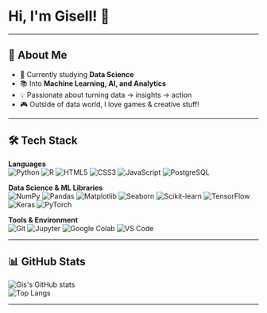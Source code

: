 # Hi, I'm Gisell! 👋  
---

## 🚀 About Me  
- 🔭 Currently studying **Data Science**  
- 📚 Into **Machine Learning, AI, and Analytics**  
- 💡 Passionate about turning data → insights → action  
- 🎮 Outside of data world, I love games & creative stuff!

---

## 🛠️ Tech Stack  

**Languages**  
![Python](https://img.shields.io/badge/Python-3776AB?style=flat&logo=python&logoColor=white)
![R](https://img.shields.io/badge/R-276DC3?style=flat&logo=r&logoColor=white)
![HTML5](https://img.shields.io/badge/HTML5-E34F26?style=flat&logo=html5&logoColor=white)
![CSS3](https://img.shields.io/badge/CSS3-1572B6?style=flat&logo=css3&logoColor=white)
![JavaScript](https://img.shields.io/badge/JavaScript-F7DF1E?style=flat&logo=javascript&logoColor=black)
![PostgreSQL](https://img.shields.io/badge/PostgreSQL-4169E1?style=flat&logo=postgresql&logoColor=white)

**Data Science & ML Libraries**  
![NumPy](https://img.shields.io/badge/NumPy-013243?style=flat&logo=numpy&logoColor=white)
![Pandas](https://img.shields.io/badge/Pandas-150458?style=flat&logo=pandas&logoColor=white)
![Matplotlib](https://img.shields.io/badge/Matplotlib-11557c?style=flat&logo=plotly&logoColor=white)
![Seaborn](https://img.shields.io/badge/Seaborn-4C8CBF?style=flat&logoColor=white)
![Scikit-learn](https://img.shields.io/badge/ScikitLearn-F7931E?style=flat&logo=scikit-learn&logoColor=white)
![TensorFlow](https://img.shields.io/badge/TensorFlow-FF6F00?style=flat&logo=tensorflow&logoColor=white)
![Keras](https://img.shields.io/badge/Keras-D00000?style=flat&logo=keras&logoColor=white)
![PyTorch](https://img.shields.io/badge/PyTorch-EE4C2C?style=flat&logo=pytorch&logoColor=white)

**Tools & Environment**  
![Git](https://img.shields.io/badge/Git-F05032?style=flat&logo=git&logoColor=white)
![Jupyter](https://img.shields.io/badge/Jupyter-F37626?style=flat&logo=jupyter&logoColor=white)
![Google Colab](https://img.shields.io/badge/Colab-F9AB00?style=flat&logo=googlecolab&logoColor=white)
![VS Code](https://img.shields.io/badge/VSCode-007ACC?style=flat&logo=visual-studio-code&logoColor=white)


---

## 📊 GitHub Stats  
![Gis's GitHub stats](https://github-readme-stats.vercel.app/api?username=serafiua&show_icons=true&theme=radical)  
![Top Langs](https://github-readme-stats.vercel.app/api/top-langs/?username=serafiua&layout=compact&theme=radical)

--- 

